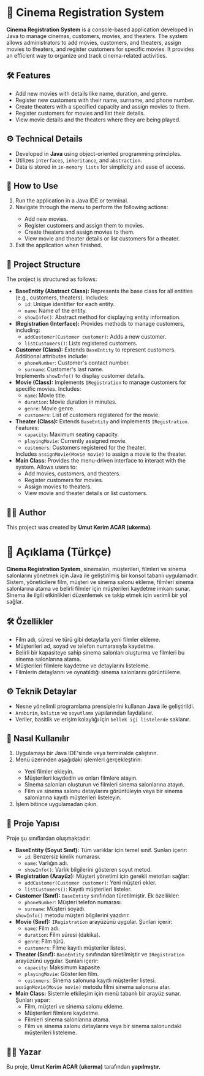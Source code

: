 <h1>🎥 Cinema Registration System</h1>
<p>
   <strong>Cinema Registration System</strong> is a console-based application developed in Java to manage cinemas, customers, movies, and theaters. The system allows administrators to add movies, customers, and theaters, assign movies to theaters, and register customers for specific movies. It provides an efficient way to organize and track cinema-related activities.
</p>

<h2>🛠️ Features</h2>
<ul>
   <li> Add new movies with details like name, duration, and genre.</li>
   <li> Register new customers with their name, surname, and phone number.</li>
   <li> Create theaters with a specified capacity and assign movies to them.</li>
   <li> Register customers for movies and list their details.</li>
   <li> View movie details and the theaters where they are being played.</li>
</ul>

<h2>⚙️ Technical Details</h2>
<ul>
   <li> Developed in <strong>Java</strong> using object-oriented programming principles.</li>
   <li> Utilizes <code>interfaces</code>, <code>inheritance</code>, and <code>abstraction</code>.</li>
   <li> Data is stored in <code>in-memory lists</code> for simplicity and ease of access.</li>
</ul>

<h2>🚀 How to Use</h2>
<ol>
   <li> Run the application in a Java IDE or terminal.</li>
   <li> Navigate through the menu to perform the following actions:</li>
   <ul>
      <li>Add new movies.</li>
      <li>Register customers and assign them to movies.</li>
      <li>Create theaters and assign movies to them.</li>
      <li>View movie and theater details or list customers for a theater.</li>
   </ul>
   <li> Exit the application when finished.</li>
</ol>

<h2>📂 Project Structure</h2>
<p>The project is structured as follows:</p>
<ul>
   <li>
      <strong>BaseEntity (Abstract Class):</strong>  
      Represents the base class for all entities (e.g., customers, theaters). Includes:
      <ul>
         <li><code>id</code>: Unique identifier for each entity.</li>
         <li><code>name</code>: Name of the entity.</li>
         <li><code>showInfo()</code>: Abstract method for displaying entity information.</li>
      </ul>
   </li>
   <li>
      <strong>IRegistration (Interface):</strong>  
      Provides methods to manage customers, including:
      <ul>
         <li><code>addCustomer(Customer customer)</code>: Adds a new customer.</li>
         <li><code>listCustomers()</code>: Lists registered customers.</li>
      </ul>
   </li>
   <li>
      <strong>Customer (Class):</strong>  
      Extends <code>BaseEntity</code> to represent customers. Additional attributes include:
      <ul>
         <li><code>phoneNumber</code>: Customer's contact number.</li>
         <li><code>surname</code>: Customer's last name.</li>
      </ul>
      Implements <code>showInfo()</code> to display customer details.
   </li>
   <li>
      <strong>Movie (Class):</strong>  
      Implements <code>IRegistration</code> to manage customers for specific movies. Includes:
      <ul>
         <li><code>name</code>: Movie title.</li>
         <li><code>duration</code>: Movie duration in minutes.</li>
         <li><code>genre</code>: Movie genre.</li>
         <li><code>customers</code>: List of customers registered for the movie.</li>
      </ul>
   </li>
   <li>
      <strong>Theater (Class):</strong>  
      Extends <code>BaseEntity</code> and implements <code>IRegistration</code>. Features:
      <ul>
         <li><code>capacity</code>: Maximum seating capacity.</li>
         <li><code>playingMovie</code>: Currently assigned movie.</li>
         <li><code>customers</code>: Customers registered for the theater.</li>
      </ul>
      Includes <code>assignMovie(Movie movie)</code> to assign a movie to the theater.
   </li>
   <li>
      <strong>Main Class:</strong>  
      Provides the menu-driven interface to interact with the system. Allows users to:
      <ul>
         <li>Add movies, customers, and theaters.</li>
         <li>Register customers for movies.</li>
         <li>Assign movies to theaters.</li>
         <li>View movie and theater details or list customers.</li>
      </ul>
   </li>
</ul>

<h2>👨‍💻 Author</h2> <p> This project was created by <strong>Umut Kerim ACAR (ukerma)</strong>. </p>

<h1>📜 Açıklama (Türkçe)</h1>
<p>
   <strong>Cinema Registration System</strong>, sinemaları, müşterileri, filmleri ve sinema salonlarını yönetmek için Java ile geliştirilmiş bir konsol tabanlı uygulamadır. Sistem, yöneticilere film, müşteri ve sinema salonu ekleme, filmleri sinema salonlarına atama ve belirli filmler için müşterileri kaydetme imkanı sunar. Sinema ile ilgili etkinlikleri düzenlemek ve takip etmek için verimli bir yol sağlar.
</p>

<h2>🛠️ Özellikler</h2>
<ul>
   <li> Film adı, süresi ve türü gibi detaylarla yeni filmler ekleme.</li>
   <li> Müşterileri ad, soyad ve telefon numarasıyla kaydetme.</li>
   <li> Belirli bir kapasiteye sahip sinema salonları oluşturma ve filmleri bu sinema salonlarına atama.</li>
   <li> Müşterileri filmlere kaydetme ve detaylarını listeleme.</li>
   <li> Filmlerin detaylarını ve oynatıldığı sinema salonlarını görüntüleme.</li>
</ul>

<h2>⚙️ Teknik Detaylar</h2>
<ul>
   <li> Nesne yönelimli programlama prensiplerini kullanan <strong>Java</strong> ile geliştirildi.</li>
   <li> <code>Arabirim</code>, <code>kalıtım</code> ve <code>soyutlama</code> yapılarından faydalanır.</li>
   <li> Veriler, basitlik ve erişim kolaylığı için <code>bellek içi listelerde</code> saklanır.</li>
</ul>

<h2>🚀 Nasıl Kullanılır</h2>
<ol>
   <li> Uygulamayı bir Java IDE'sinde veya terminalde çalıştırın.</li>
   <li> Menü üzerinden aşağıdaki işlemleri gerçekleştirin:</li>
   <ul>
      <li>Yeni filmler ekleyin.</li>
      <li>Müşterileri kaydedin ve onları filmlere atayın.</li>
      <li>Sinema salonları oluşturun ve filmleri sinema salonlarına atayın.</li>
      <li>Film ve sinema salonu detaylarını görüntüleyin veya bir sinema salonlarına kayıtlı müşterileri listeleyin.</li>
   </ul>
   <li> İşlem bitince uygulamadan çıkın.</li>
</ol>

<h2>📂 Proje Yapısı</h2>
<p>Proje şu sınıflardan oluşmaktadır:</p>
<ul>
   <li>
      <strong>BaseEntity (Soyut Sınıf):</strong>  
      Tüm varlıklar için temel sınıf. Şunları içerir:
      <ul>
         <li><code>id</code>: Benzersiz kimlik numarası.</li>
         <li><code>name</code>: Varlığın adı.</li>
         <li><code>showInfo()</code>: Varlık bilgilerini gösteren soyut metod.</li>
      </ul>
   </li>
   <li>
      <strong>IRegistration (Arayüz):</strong>  
      Müşteri yönetimi için gerekli metotları sağlar:
      <ul>
         <li><code>addCustomer(Customer customer)</code>: Yeni müşteri ekler.</li>
         <li><code>listCustomers()</code>: Kayıtlı müşterileri listeler.</li>
      </ul>
   </li>
   <li>
      <strong>Customer (Sınıf):</strong>  
      <code>BaseEntity</code> sınıfından türetilmiştir. Ek özellikler:
      <ul>
         <li><code>phoneNumber</code>: Müşteri telefon numarası.</li>
         <li><code>surname</code>: Müşteri soyadı.</li>
      </ul>
      <code>showInfo()</code> metodu müşteri bilgilerini yazdırır.
   </li>
   <li>
      <strong>Movie (Sınıf):</strong>  
      <code>IRegistration</code> arayüzünü uygular. Şunları içerir:
      <ul>
         <li><code>name</code>: Film adı.</li>
         <li><code>duration</code>: Film süresi (dakika).</li>
         <li><code>genre</code>: Film türü.</li>
         <li><code>customers</code>: Filme kayıtlı müşteriler listesi.</li>
      </ul>
   </li>
   <li>
      <strong>Theater (Sınıf):</strong>  
      <code>BaseEntity</code> sınıfından türetilmiştir ve <code>IRegistration</code> arayüzünü uygular. Şunları içerir:
      <ul>
         <li><code>capacity</code>: Maksimum kapasite.</li>
         <li><code>playingMovie</code>: Gösterilen film.</li>
         <li><code>customers</code>: Sinema salonuna kayıtlı müşteriler listesi.</li>
      </ul>
      <code>assignMovie(Movie movie)</code> metodu filmi sinema salonuna atar.
   </li>
   <li>
      <strong>Main Class:</strong>  
      Sistemle etkileşim için menü tabanlı bir arayüz sunar. Şunları yapar:
      <ul>
         <li>Film, müşteri ve sinema salonu ekleme.</li>
         <li>Müşterileri filmlere kaydetme.</li>
         <li>Filmleri sinema salonlarına atama.</li>
         <li>Film ve sinema salonu detaylarını veya bir sinema salonundaki müşterileri listeleme.</li>
      </ul>
   </li>
</ul>

<h2>👨‍💻 Yazar</h2> <p> Bu proje, <strong>Umut Kerim ACAR (ukerma)</strong> tarafından <strong> yapılmıştır. </p>
